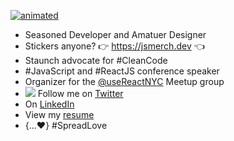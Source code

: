 [![animated](https://raw.githubusercontent.com/donavon/donavon/master/img/readme.svg)](https://dwe.st/rr)

- Seasoned Developer and Amatuer Designer
- Stickers anyone? 👉 https://jsmerch.dev 👈
- Staunch advocate for #CleanCode
- #JavaScript and #ReactJS conference speaker
- Organizer for the [@useReactNYC](https://usereact.nyc/) Meetup group
- <img src="https://raw.githubusercontent.com/donavon/donavon/master/img/twitter.svg" /> Follow me on [Twitter](https://dwe.st/t)
- On [LinkedIn](https://dwe.st/li)
- View my [resume](https://dwe.st/resume)
- {...♥️} #SpreadLove

<!--
**donavon/donavon** is a ✨ _special_ ✨ repository because its `README.md` (this file) appears on your GitHub profile.

Here are some ideas to get you started:

- 🔭 I’m currently working on ...
- 🌱 I’m currently learning ...
- 👯 I’m looking to collaborate on ...
- 🤔 I’m looking for help with ...
- 💬 Ask me about ...
- 📫 How to reach me: ...
- 😄 Pronouns: ...
- ⚡ Fun fact: ...
-->
